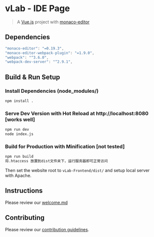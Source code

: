 # vLab - IDE Page

> A [Vue.js](https://vuejs.org/index.html) project with [monaco-editor](http://github.com/Microsoft/monaco-editor)

## Dependencies
```javascript
"monaco-editor": "=0.19.3",
"monaco-editor-webpack-plugin": "=1.9.0",
"webpack": "^3.6.0",
"webpack-dev-server": "^2.9.1",
```

## Build & Run Setup
### Install Dependencies (node_modules/)
``` bash
npm install .
```

### Serve Dev Version with Hot Reload at http://localhost:8080 [works well]
``` bash
npm run dev
node index.js
```

### Build for Production with Minification [not tested]
``` bash
npm run build
将.htaccess 放置到dist文件夹下，运行服务器即可正常访问
```
Then set the website root to `vLab-Frontend/dist/` and setup local server with Apache.

## Instructions

Please review our  [welcome.md](https://github.com/BUAASoftwareEngineering/vLab-Frontend/blob/master/Welcome.md)

## Contributing

Please review our [contribution guidelines](https://github.com/BUAASoftwareEngineering/vLab-Frontend/blob/master/contributing.md).